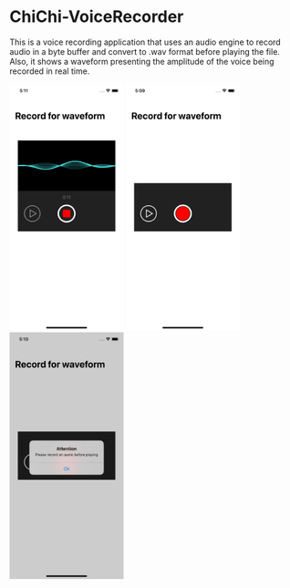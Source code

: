 # ChiChi-VoiceRecorder



This is a voice recording application that uses an audio engine to record audio in a byte buffer and convert to .wav format before playing the file. Also, it shows a waveform presenting the amplitude of the voice being recorded in real time.

<div>
<img src="screenshots/voice-recorder-2.png" width = "200">
<img src="screenshots/voice-recorder-1.png" width = "200">
<img src="screenshots/voice-recorder-3.png" width = "200">  
</div>
